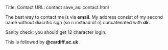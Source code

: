 Title: Contact
URL: contact
save_as: contact.html

The best way to contact me is via **email**. My address consist of my second name without diacritic sign (so n instead of ń) concatenated with **dk**.

Sanity check: you should get 12 character login.

This is followed by **@cardiff.ac.uk** .